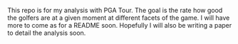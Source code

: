 This repo is for my analysis with PGA Tour. The goal is the rate how good the golfers are at a given moment at different facets of the game. I will have more to come as for a README soon. Hopefully I will also be writing a paper to detail the analysis soon.
